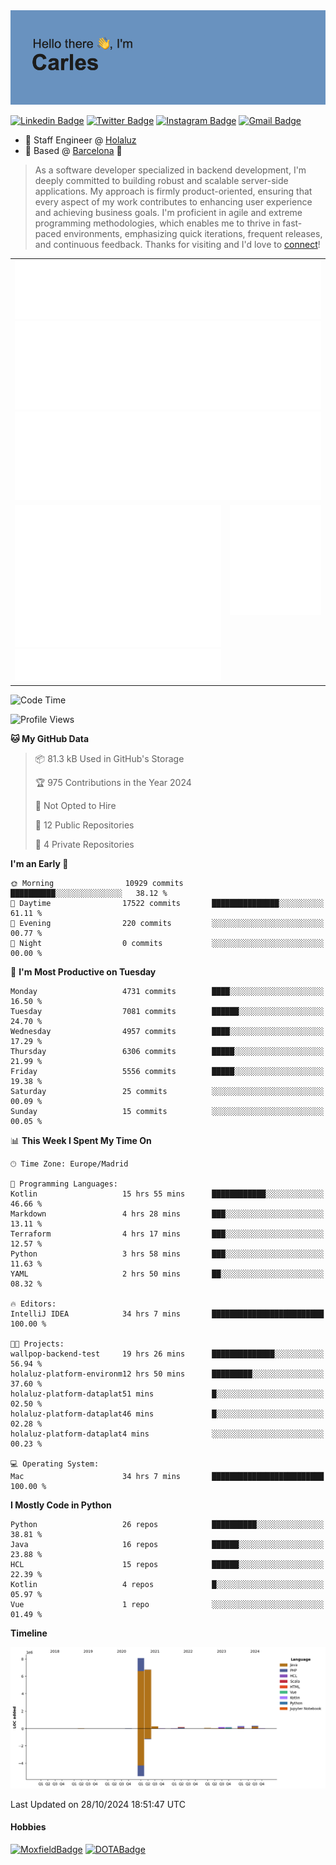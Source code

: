 <img src="header.png" alt="header">

[![Linkedin Badge](https://img.shields.io/badge/-cdespona-blue?style=flat&logo=Linkedin&logoColor=white&link=https://www.linkedin.com/in/carles-david-espona-casas-56219b11/)](https://www.linkedin.com/in/carles-david-espona-casas-56219b11/)
[![Twitter Badge](https://img.shields.io/badge/-@__cdespona-1ca0f1?style=flat&labelColor=1ca0f1&logo=twitter&logoColor=white&link=https://twitter.com/CDEspona)](https://twitter.com/CDEspona)
[![Instagram Badge](https://img.shields.io/badge/-@__cdespona-purple?style=flat&logo=instagram&logoColor=white&link=https://www.instagram.com/cdespona/)](https://www.instagram.com/cdespona/)
[![Gmail Badge](https://img.shields.io/badge/-cdespona-c14438?style=flat&logo=Gmail&logoColor=white&link=mailto:cdespona@gmail.com)](mailto:cdespona@gmail.com)

* 🔭 Staff Engineer @ [Holaluz](https://holaluz.com)
* 🏡 Based @ [Barcelona](https://www.google.es/maps/place/Barcelona) 💜

> As a software developer specialized in backend development, I'm deeply committed to building robust and scalable server-side applications. My approach is firmly product-oriented, ensuring that every aspect of my work contributes to enhancing user experience and achieving business goals. I'm proficient in agile and extreme programming methodologies, which enables me to thrive in fast-paced environments, emphasizing quick iterations, frequent releases, and continuous feedback. Thanks for visiting and I'd love to [connect](https://www.linkedin.com/in/carles-david-espona-casas-56219b11/)!

<table style="border-collapse: collapse; border: none;"> 
  <tbody>
  <tr style="border: none;">
    <td colspan="2" style="border: none; vertical-align: top;">
      <img src="summary.svg" alt="summary">
      <img src="activity-community.svg" alt="act-comm">
      <img src="repositories.svg" alt="repo">
    </td>
  </tr>
  <tr>
    <td style="border: none; vertical-align: top;">
      <img src="metrics.plugin.isocalendar.fullyear.svg" alt="calendar">
      <img src="topics.svg" alt="topics">
    </td>
    <td style="border: none; vertical-align: top;">
      <img src="achievements.svg" alt="achievements">
    </td>
  </tr>
  </tbody>
</table>

<!--START_SECTION:waka-->
![Code Time](http://img.shields.io/badge/Code%20Time-221%20hrs%2011%20mins-blue)

![Profile Views](http://img.shields.io/badge/Profile%20Views-1-blue)

**🐱 My GitHub Data** 

> 📦 81.3 kB Used in GitHub's Storage 
 > 
> 🏆 975 Contributions in the Year 2024
 > 
> 🚫 Not Opted to Hire
 > 
> 📜 12 Public Repositories 
 > 
> 🔑 4 Private Repositories 
 > 
**I'm an Early 🐤** 

```text
🌞 Morning                10929 commits       ██████████░░░░░░░░░░░░░░░   38.12 % 
🌆 Daytime                17522 commits       ███████████████░░░░░░░░░░   61.11 % 
🌃 Evening                220 commits         ░░░░░░░░░░░░░░░░░░░░░░░░░   00.77 % 
🌙 Night                  0 commits           ░░░░░░░░░░░░░░░░░░░░░░░░░   00.00 % 
```
📅 **I'm Most Productive on Tuesday** 

```text
Monday                   4731 commits        ████░░░░░░░░░░░░░░░░░░░░░   16.50 % 
Tuesday                  7081 commits        ██████░░░░░░░░░░░░░░░░░░░   24.70 % 
Wednesday                4957 commits        ████░░░░░░░░░░░░░░░░░░░░░   17.29 % 
Thursday                 6306 commits        █████░░░░░░░░░░░░░░░░░░░░   21.99 % 
Friday                   5556 commits        █████░░░░░░░░░░░░░░░░░░░░   19.38 % 
Saturday                 25 commits          ░░░░░░░░░░░░░░░░░░░░░░░░░   00.09 % 
Sunday                   15 commits          ░░░░░░░░░░░░░░░░░░░░░░░░░   00.05 % 
```


📊 **This Week I Spent My Time On** 

```text
🕑︎ Time Zone: Europe/Madrid

💬 Programming Languages: 
Kotlin                   15 hrs 55 mins      ████████████░░░░░░░░░░░░░   46.66 % 
Markdown                 4 hrs 28 mins       ███░░░░░░░░░░░░░░░░░░░░░░   13.11 % 
Terraform                4 hrs 17 mins       ███░░░░░░░░░░░░░░░░░░░░░░   12.57 % 
Python                   3 hrs 58 mins       ███░░░░░░░░░░░░░░░░░░░░░░   11.63 % 
YAML                     2 hrs 50 mins       ██░░░░░░░░░░░░░░░░░░░░░░░   08.32 % 

🔥 Editors: 
IntelliJ IDEA            34 hrs 7 mins       █████████████████████████   100.00 % 

🐱‍💻 Projects: 
wallpop-backend-test     19 hrs 26 mins      ██████████████░░░░░░░░░░░   56.94 % 
holaluz-platform-environm12 hrs 50 mins      █████████░░░░░░░░░░░░░░░░   37.60 % 
holaluz-platform-dataplat51 mins             █░░░░░░░░░░░░░░░░░░░░░░░░   02.50 % 
holaluz-platform-dataplat46 mins             █░░░░░░░░░░░░░░░░░░░░░░░░   02.28 % 
holaluz-platform-dataplat4 mins              ░░░░░░░░░░░░░░░░░░░░░░░░░   00.23 % 

💻 Operating System: 
Mac                      34 hrs 7 mins       █████████████████████████   100.00 % 
```

**I Mostly Code in Python** 

```text
Python                   26 repos            ██████████░░░░░░░░░░░░░░░   38.81 % 
Java                     16 repos            ██████░░░░░░░░░░░░░░░░░░░   23.88 % 
HCL                      15 repos            ██████░░░░░░░░░░░░░░░░░░░   22.39 % 
Kotlin                   4 repos             █░░░░░░░░░░░░░░░░░░░░░░░░   05.97 % 
Vue                      1 repo              ░░░░░░░░░░░░░░░░░░░░░░░░░   01.49 % 
```



**Timeline**

![Lines of Code chart](https://raw.githubusercontent.com/cdespona/cdespona/main/assets/bar_graph.png)


 Last Updated on 28/10/2024 18:51:47 UTC
<!--END_SECTION:waka-->

#### Hobbies
[![MoxfieldBadge](https://img.shields.io/badge/MTG%20Commander-Cdespona-8A2BE2)](https://www.moxfield.com/users/Cdespona)
[![DOTABadge](https://img.shields.io/badge/DOTA2-GRV-red)](https://es.dotabuff.com/players/63807915)
